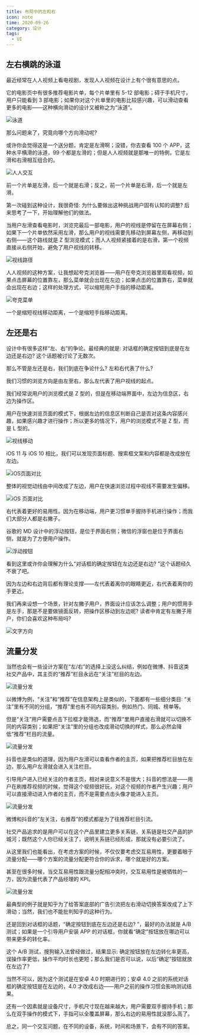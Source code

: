 ```yaml
---
title: 布局中的左和右
icon: note
time: 2020-09-26
category: 设计
tags:
  - UI
---
```


## 左右横跳的泳道

最近经常在人人视频上看电视剧，发现人人视频在设计上有个很有意思的点。

它的电影页中有很多推荐电影片单，每个片单里有 5-12 部电影；碍于手机尺寸，用户只能看到 3 部电影；如果你对这个片单里的电影比较感兴趣，可以滑动查看更多的电影——这种横向滑动的设计又被称之为“泳道”。

![泳道](./assets/left-or-right-renren.jpg)

那么问题来了，究竟向哪个方向滑动呢?

或许你会觉得这是一个送分题，肯定是左滑啊；没错，你去查看 100 个 APP，这种水平横滑的泳道，99 个都是左滑的；但是人人视频就是那唯一的特例，它是左滑和右滑相互组合的。

![人人交互](./assets/left-or-right-renren.gif)

前一个片单是左滑，后一个就是右滑；反之，前一个片单是右滑，后一个就是左滑。

第一次碰到这种设计，我很奇怪: 为什么要做出这种挑战用户固有认知的调整? 后来思考了一下，开始理解他们的做法。

当用户左滑查看电影时，浏览完最后一部电影，用户的视线是停留在在屏幕右侧；如果下一个片单依然采用左滑，那么用户的视线需要先移动到屏幕左侧，再移动到右侧——这个路线就是 Z 型浏览模式；而人人视频紧接着的是右滑，第一个视频直接从右侧开始，避免了用户视线的转移。

![视线路径](./assets/left-or-right-sight.jpg)

人人视频的这种方案，让我想起夸克浏览器——用户在夸克浏览器里观看视频，如果点击屏幕的位置靠左，那么菜单就会出现在左边；如果点击的位置靠右，菜单就会出现在右边；这样的处理方式，可以缩短用户手指的移动距离。

![夸克菜单](./assets/left-or-right-quark.gif)

一个是缩短视线移动距离，一个是缩短手指移动距离。

## 左还是右

设计中有很多这样“左、右”的争论。最经典的就是: 对话框的确定按钮到底是在左边还是右边? 这个话题被讨论了无数次。

那么不管是左还是右，我们到底在争论什么? 左和右代表了什么?

我们习惯的浏览方向是由左至右，那么左代表了用户视线的起点。

我们经常说用户的浏览模式是 Z 型的，但是在移动端界面中，左边为信息区，右边为操作区。

用户在快速浏览页面的模式下，根据左边的信息区判断自己是否对这条内容感兴趣，如果感兴趣才进行操作；所以更多的情况下，用户的浏览模式不是 Z 型，而是 L 型的。

![视线移动](./assets/left-or-right-L.jpg)

iOS 11 与 iOS 10 相比，我们可以发现页面标题、搜索框文案和内容都是改成放在左边。

![iOS页面对比](./assets/left-or-right-app-store.jpg)

整体的视觉动线由中间改成了左边，用户在快速浏览过程中视线不需要发生偏移。

![iOS 页面对比](./assets/left-or-right-app-store2.jpg)

右代表着更好的易用性。因为在移动端，用户更习惯单手握持手机进行操作；而我们大部分人都是右撇子。

谷歌的 MD 设计中的浮动按钮，是位于界面右侧；微信的浮窗也是位于界面右侧，就是为了方便用户操作。

![浮动按钮](./assets/left-or-right-float.jpg)

看到这里或许你会理解为什么“对话框的确定按钮在左边还是右边? ”这个话题经久不衰了吧。

因为左边和右边背后都有理论支撑——左代表着离你的眼睛更近，右代表着离你的手更近。

我们再来设想一个场景，针对左撇子用户，界面设计应该怎么调整；用户的惯用手是左手，那是不是要做镜面反转，把操作区移动到左边呢? 读者中肯定有左撇子用户，你们会喜欢这种布局吗?

![文字方向](./assets/left-or-right-direction.jpg)

## 流量分发

当然也会有一些设计方案在“左/右”的选择上没这么纠结，例如在微博、抖音这类社交产品中，其主页的“推荐”栏目永远在“关注”栏目的左边。

![流量分发](./assets/left-or-right-flow.jpg)

以微博为例，“关注”和“推荐”在信息架构上是类似的，下面都有一些细分类目: “关注”里有不同的分组，“推荐”里也有不同内容类别，例如热门、同城、榜单等。

但是“关注”用户需要点击下拉框才能筛选，而“推荐”里用户直接右滑就可以切换不同的内容类别；如果把“关注”里的分组也改成滑动切换的样式，那么必然会降低“推荐”栏目的流量。

![流量分发](./assets/left-or-right-flow2.jpg)

抖音也是类似的道理，因为用户左滑可以查看作者的主页，如果把推荐栏目放在左边，那么用户左滑就会进入关注栏目。

引导用户进入已经关注的作者主页，相对来说意义不是很大；抖音的想法是——用户在刷推荐视频的时候，觉得这个视频很好玩，对这个视频的作者产生兴趣；用户可以直接滑动进入作者的主页，而不是需要点击头像才能进入主页。

![流量分发](./assets/left-or-right-flow3.jpg)

微博和抖音的“左关注，右推荐”的模式都是为了往推荐栏目引流。

社交产品追求的是用户可以在这个产品里建立更多关系链，关系链是社交产品的护城河；既然这个人你已经关注了，说明关系链已经形成，那就没有必要引流了。

从这里我们也能看出，在考虑方案的时候，不仅仅要考虑交互易用性，更要着眼于流量分配——哪个方案的流量分配更符合你的诉求，哪个就是好的方案。

甚至在很多时候，当交互易用性跟流量分配相冲突时，交互易用性是被牺牲的一方，因为流量代表了产品经理的 KPI。

![流量分发](./assets/left-or-right-flow4.jpg)

最典型的例子就是知乎为了给答案底部的广告引流把左右滑动切换答案改成了上下滑动；当然，我们也不能批判知乎的这种行为。

还是回到对话框的话题，“确定按钮到底在左边还是右边? ”，最好的办法就是 A/B 测试；如果是一个引导用户安装 APP 的对话框，你就看“确定”按钮放在哪边可以带来更多的转化率。

这个 A/B 测试，搜狗输入法曾经做过，结果显示: 确定按钮放在左边转化率更高，误操作率更低，操作平均时长也更短；那么我们是否可以说，以后“确定”按钮就放在左边了?

当然不可以，因为这个测试是在安卓 4.0 时期进行的；安卓 4.0 之前的系统对话框的确定按钮是在左边的，4.0 才改成右边——用户之前的操作习惯会影响测试结果。

还有一个因素就是设备尺寸，手机尺寸现在越来越大，用户需要双手握持手机；那么在双手操作的模式下，手指可以全覆盖屏幕，那么右边的易用性就没那么高了。

总之，同一个交互问题，在不同的设备，系统，时间和场景下，会有不同的答案。
